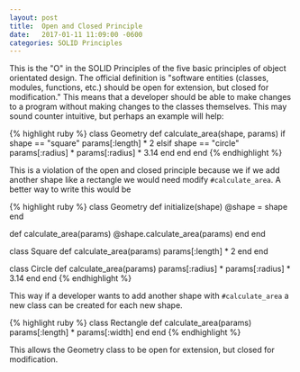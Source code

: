 ```yaml
---
layout: post
title:  Open and Closed Principle
date:   2017-01-11 11:09:00 -0600
categories: SOLID Principles
---
```

This is the "O" in the SOLID Principles of the five basic principles of object orientated design. The official definition is "software entities (classes, modules, functions, etc.) should be open for extension, but closed for modification." This means that a developer should be able to make changes to a program without making changes to the classes themselves. This may sound counter intuitive, but perhaps an example will help: 

{% highlight ruby %}
class Geometry
  def calculate_area(shape, params)
    if shape == "square"
      params[:length] * 2
    elsif shape == "circle"
      params[:radius] * params[:radius] * 3.14 
    end
  end
end
{% endhighlight %}

This is a violation of the open and closed principle because we if we add another shape like a rectangle we would need modify `#calculate_area`. A better way to write this would be

{% highlight ruby %}
class Geometry
  def initialize(shape)
    @shape = shape
  end

  def calculate_area(params)
    @shape.calculate_area(params)
  end
end

class Square
  def calculate_area(params)
    params[:length] * 2
  end
end

class Circle
  def calculate_area(params)
    params[:radius] * params[:radius] * 3.14
  end
end
{% endhighlight %}

This way if a developer wants to add another shape with `#calculate_area` a new class can be created for each new shape.  

{% highlight ruby %}
class Rectangle
  def calculate_area(params)
    params[:length] * params[:width]
  end
end
{% endhighlight %}

This allows the Geometry class to be open for extension, but closed for modification.
